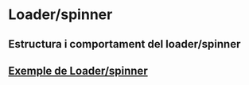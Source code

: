 # Loader/spinner

## Estructura i comportament del loader/spinner


## [Exemple de Loader/spinner](../../web/components-sample/loader.html)